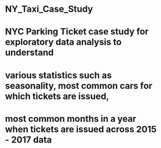 # NY_Taxi_Case_Study
# NYC Parking Ticket case study  for exploratory data analysis to understand 	             #
# various statistics such as seasonality, most common cars for which tickets are issued,     #
# most common months in a year when tickets are issued across 2015 - 2017 data    		     #      

